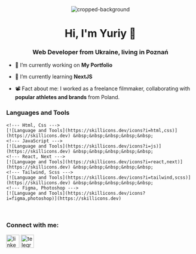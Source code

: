 <div align="center">
    <img src="https://github.com/ytsipak/ytsipak/assets/122310792/6b259834-c476-4c08-b264-57a30cba4a4a" alt="cropped-background">
</div>

<h1 align="center">Hi, I'm  Yuriy 👋</h1>
<h3 align="center">Web Developer from Ukraine, living in Poznań</h3>

- 🔭 I’m currently working on **My Portfolio**

- 🌱 I’m currently learning **NextJS**

- 📽️ Fact about me: I worked as a freelance filmmaker, collaborating with **popular athletes and brands** from Poland.

### Languages and Tools
    <!--- Html, Css ---> 
    [![Language and Tools](https://skillicons.dev/icons?i=html,css)](https://skillicons.dev) &nbsp;&nbsp;&nbsp;&nbsp;&nbsp; 
    <!--- JavaScript --->
    [![Language and Tools](https://skillicons.dev/icons?i=js)](https://skillicons.dev) &nbsp;&nbsp;&nbsp;&nbsp;&nbsp; 
    <!--- React, Next --->
    [![Language and Tools](https://skillicons.dev/icons?i=react,next)](https://skillicons.dev) &nbsp;&nbsp;&nbsp;&nbsp;&nbsp; 
    <!--- Tailwind, Scss --->
    [![Language and Tools](https://skillicons.dev/icons?i=tailwind,scss)](https://skillicons.dev) &nbsp;&nbsp;&nbsp;&nbsp;&nbsp; 
    <!--- Figma, Photoshop --->
    [![Language and Tools](https://skillicons.dev/icons?i=figma,photoshop)](https://skillicons.dev)
<br />

<h3 align="left">Connect with me:</h3>
    <p align="left">
        <a href="https://linkedin.com/in/ytsipak" target="blank"><img align="center" src="https://skillicons.dev/icons?i=linkedin" alt="linkedin" height="35" width="35" /></a>
        <a href="https://t.me/ytsipak" target="blank"><img align="center" src="https://www.vectorlogo.zone/logos/telegram/telegram-icon.svg" alt="telegram" height="35" width="35" /></a>
    </p>
